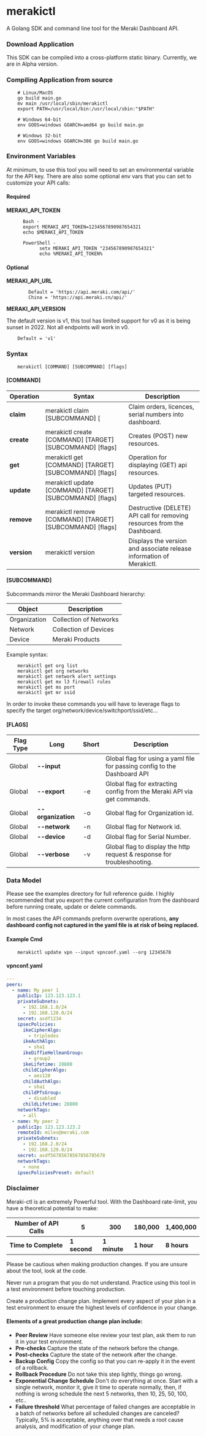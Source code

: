 # merakictl
A Golang SDK and command line tool for the Meraki Dashboard API.

### Download Application
This SDK can be compiled into a cross-platform static binary. Currently, we are in Alpha version.

### Compiling Application from source
```shell script
    # Linux/MacOS
    go build main.go
    mv main /usr/local/sbin/merakictl
    export PATH=/usr/local/bin:/usr/local/sbin:"$PATH"

    # Windows 64-bit
    env GOOS=windows GOARCH=amd64 go build main.go
    
    # Windows 32-bit
    env GOOS=windows GOARCH=386 go build main.go
```
    
### Environment Variables

At minimum, to use this tool you will need to set an environmental variable for the API key. 
There are also some optional env vars that you can set to customize your API calls:

#### Required

**MERAKI_API_TOKEN**
```shell script
      Bash -
      export MERAKI_API_TOKEN=1234567890987654321
      echo $MERAKI_API_TOKEN 
      
      PowerShell -
            setx MERAKI_API_TOKEN "234567890987654321"
            echo %MERAKI_API_TOKEN%
```
#### Optional
 
**MERAKI_API_URL**
```shell script
        Default = 'https://api.meraki.com/api/'
        China = 'https://api.meraki.cn/api/' 
```

**MERAKI_API_VERSION**

The default version is v1, this tool has limited support for v0 as it is being sunset in 2022. 
Not all endpoints will work in v0.
 
```shell script
    Default = 'v1'
```
    
### Syntax

```shell script
    merakictl [COMMAND] [SUBCOMMAND] [flags]
```

 
#### [COMMAND]
 
Operation	| Syntax | Description |
--- | --- | ---
| **claim** | merakictl claim [SUBCOMMAND] [ | Claim orders, licences, serial numbers into dashboard. |
| **create** | merakictl create [COMMAND] [TARGET] [SUBCOMMAND] [flags] | Creates (POST) new resources. |
| **get** | merakictl get [COMMAND] [TARGET] [SUBCOMMAND] [flags]| Operation for displaying (GET) api resources. |
| **update** | merakictl update [COMMAND] [TARGET] [SUBCOMMAND] [flags]| Updates (PUT) targeted resources. |
| **remove** | merakictl remove [COMMAND] [TARGET] [SUBCOMMAND] [flags]| Destructive (DELETE) API call for removing resources from the Dashboard. |
| **version** | merakictl version | Displays the version and associate release information of Merakictl. |


#### [SUBCOMMAND]

Subcommands mirror the Meraki Dashboard hierarchy: 

Object | Description
--- | --- |
| Organization | Collection of Networks |
| Network | Collection of Devices |
| Device | Meraki Products |


Example syntax:
 ```shell script
     merakictl get org list
     merakictl get org networks
     merakictl get network alert settings
     merakictl get mx l3 firewall rules
     merakictl get ms port
     merakictl get mr ssid
 ```   
In order to invoke these commands you will have to leverage flags to specify the target org/network/device/switchport/ssid/etc...

#### [FLAGS]

Flag Type | Long | Short | Description |
--- | --- | --- | ---
| Global | **--input** | | Global flag for using a yaml file for passing config to the Dashboard API |
| Global | **--export** | -e | Global flag for extracting config from the Meraki API via get commands. |
| Global | **--organization** | -o | Global flag for Organization id. |
| Global | **--network** | -n | Global flag for Network id. |
| Global | **--device** | -d | Global flag for Serial Number. |
| Global | **--verbose** | -v | Global flag to display the http request & response for troubleshooting. |

### Data Model
Please see the examples directory for full reference guide. 
I highly recommended that you export the current configuration from the dashboard before running create, 
update or delete commands.

In most cases the API commands preform overwrite operations, **any dashboard config not captured in the yaml file is at risk of being replaced.**


#### Example Cmd
 ```shell script
     merakictl update vpn --input vpnconf.yaml --org 12345678
 ```  

#### vpnconf.yaml
```yaml
---
peers:
  - name: My peer 1
    publicIp: 123.123.123.1
    privateSubnets:
      - 192.168.1.0/24
      - 192.168.128.0/24
    secret: asdf1234
    ipsecPolicies:
      ikeCipherAlgo:
        - tripledes
      ikeAuthAlgo:
        - sha1
      ikeDiffieHellmanGroup:
        - group2
      ikeLifetime: 28800
      childCipherAlgo:
        - aes128
      childAuthAlgo:
        - sha1
      childPfsGroup:
        - disabled
      childLifetime: 28800
    networkTags:
      - all
  - name: My peer 2
    publicIp: 123.123.123.2
    remoteId: miles@meraki.com
    privateSubnets:
      - 192.168.2.0/24
      - 192.168.129.0/24
    secret: asdf56785678567856785678
    networkTags:
      - none
    ipsecPoliciesPreset: default
```



### Disclaimer

Meraki-ctl is an extremely Powerful tool. With the Dashboard rate-limit, you have a theoretical potential to make:


Number of API Calls | 5 | 300 | 180,000 | 1,400,000 |
--- | --- | --- | --- | --- |
**Time to Complete** | **1 second** | **1 minute** | **1 hour** | **8 hours** |


Please be cautious when making production changes. If you are unsure about the tool, look at the code. 

Never run a program that you do not understand. Practice using this tool in a test environment before touching production.

Create a production change plan. Implement every aspect of your plan in a test environment to ensure the highest levels of confidence in your change.   

#### Elements of a great production change plan include:
- **Peer Review** Have someone else review your test plan, ask them to run it in your test environment.
- **Pre-checks**  Capture the state of the network before the change.
- **Post-checks** Capture the state of the network after the change. 
- **Backup Config** Copy the config so that you can re-apply it in the event of a rollback.
- **Rollback Procedure** Do not take this step lightly, things go wrong.
- **Exponential Change Schedule** Don't do everything at once. Start with a single network, 
monitor it, give it time to operate normally, then, if nothing is wrong schedule the next 5 networks, then 10, 25, 50, 100, etc..
- **Failure threshold** What percentage of failed changes are acceptable in a batch of networks 
before all scheduled changes are canceled? Typically, 5% is acceptable, anything over that needs a root cause analysis, and modification of your change plan. 
